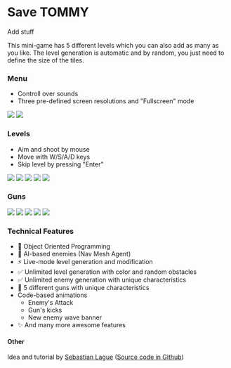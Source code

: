 # Save TOMMY


Add stuff

This mini-game has 5 different levels which you can also add as many as you like. The level generation is automatic and by random, you just need to define the size of the tiles.

### Menu
- Controll over sounds
- Three pre-defined screen resolutions and "Fullscreen" mode

![](img/Menu-01.png)
![](img/Menu-02.png)

### Levels
- Aim and shoot by mouse
- Move with W/S/A/D keys
- Skip level by pressing "Enter"

![](img/Game-01.png)
![](img/Game-02.png)
![](img/Game-03.png)
![](img/Game-04.png)
![](img/Game-05.png)


### Guns
![](img/Gun-01.png)
![](img/Gun-02.png)
![](img/Gun-03.png)
![](img/Gun-04.png)
![](img/Gun-05.png)

### Technical Features
- 🔰 Object Oriented Programming 
- 🧐 AI-based enemies (Nav Mesh Agent)
- ⚡ Live-mode level generation and modification
- ✅ Unlimited level generation with color and random obstacles
- ✅ Unlimited enemy generation with unique characteristics
- 🔫 5 different guns with unique characteristics
- Code-based animations
	- Enemy's Attack
	- Gun's kicks
	- New enemy wave banner
- ✨ And many more awesome features


#### Other
Idea and tutorial by [Sebastian Lague](https://www.youtube.com/watch?v=SviIeTt2_Lc&list=PLFt_AvWsXl0ctd4dgE1F8g3uec4zKNRV0&index=1) ([Source code in Github](https://github.com/SebLague/Create-a-Game-Source))